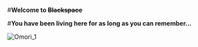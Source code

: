 
#**Welcome to ~~Blackspace~~**

#**You have been living here for as long as you can remember...**

![Omori_1](http://www.w3.org/2000/svg)

